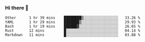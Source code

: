 ### Hi there 👋

<!--
**yeya24/yeya24** is a ✨ _special_ ✨ repository because its `README.md` (this file) appears on your GitHub profile.

Here are some ideas to get you started:

- 🔭 I’m currently working on ...
- 🌱 I’m currently learning ...
- 👯 I’m looking to collaborate on ...
- 🤔 I’m looking for help with ...
- 💬 Ask me about ...
- 📫 How to reach me: ...
- 😄 Pronouns: ...
- ⚡ Fun fact: ...
-->

<!--START_SECTION:waka-->
```text
Other      1 hr 39 mins    ████████▒░░░░░░░░░░░░░░░░   33.26 % 
YAML       1 hr 29 mins    ███████▒░░░░░░░░░░░░░░░░░   29.93 % 
Bash       1 hr 19 mins    ██████▓░░░░░░░░░░░░░░░░░░   26.65 % 
Rust       12 mins         █░░░░░░░░░░░░░░░░░░░░░░░░   04.14 % 
Markdown   11 mins         █░░░░░░░░░░░░░░░░░░░░░░░░   03.88 % 
```
<!--END_SECTION:waka-->
